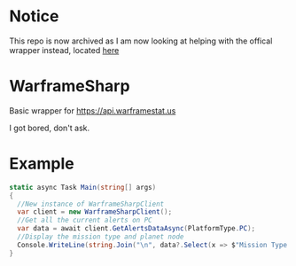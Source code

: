 # Notice
This repo is now archived as I am now looking at helping with the offical wrapper instead, located [here](https://github.com/WFCD/Warframe.NET)

# WarframeSharp
Basic wrapper for https://api.warframestat.us

I got bored, don't ask.

# Example

```cs
static async Task Main(string[] args)
{
  //New instance of WarframeSharpClient
  var client = new WarframeSharpClient();
  //Get all the current alerts on PC
  var data = await client.GetAlertsDataAsync(PlatformType.PC);
  //Display the mission type and planet node
  Console.WriteLine(string.Join("\n", data?.Select(x => $"Mission Type: {x.Mission.Type} || Node: {x.Mission.Node}")));
}
```
